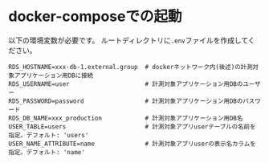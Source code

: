 
# docker-composeでの起動
以下の環境変数が必要です。
ルートディレクトリに`.env`ファイルを作成してください。
```
RDS_HOSTNAME=xxx-db-1.external.group  # dockerネットワーク内(後述)の計測対象アプリケーション用DBに接続
RDS_USERNAME=user                     # 計測対象アプリケーション用DBのユーザー
RDS_PASSWORD=password                 # 計測対象アプリケーション用DBのパスワード
RDS_DB_NAME=xxx_production            # 計測対象アプリケーション用DB名
USER_TABLE=users                      # 計測対象アプリuserテーブルの名前を指定。デフォルト: 'users'
USER_NAME_ATTRIBUTE=name              # 計測対象アプリuserの表示名カラムを指定。デフォルト: 'name'
```
